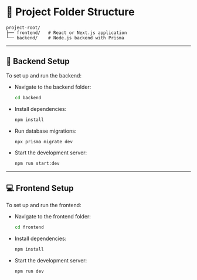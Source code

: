 # 📁 Project Folder Structure

```
project-root/
├── frontend/   # React or Next.js application
└── backend/    # Node.js backend with Prisma
```

---

## 🚀 Backend Setup

To set up and run the backend:

- Navigate to the backend folder:
  ```bash
  cd backend
  ```
- Install dependencies:
  ```bash
  npm install
  ```
- Run database migrations:
  ```bash
  npx prisma migrate dev
  ```
- Start the development server:
  ```bash
  npm run start:dev
  ```

---

## 💻 Frontend Setup

To set up and run the frontend:

- Navigate to the frontend folder:
  ```bash
  cd frontend
  ```
- Install dependencies:
  ```bash
  npm install
  ```
- Start the development server:
  ```bash
  npm run dev
  ```
